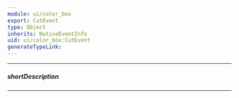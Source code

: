 ```yaml
---
module: ui/color_box
export: CutEvent
type: Object
inherits: NativeEventInfo
uid: ui/color_box:CutEvent
generateTypeLink: 
---
```

---
##### shortDescription
<!-- Description goes here -->

---
<!-- Description goes here -->